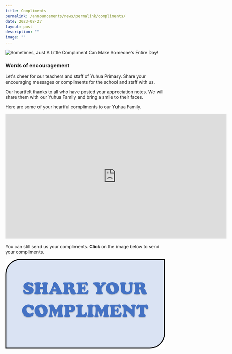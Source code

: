 ```yaml
---
title: Compliments
permalink: /announcements/news/permalink/compliments/
date: 2023-08-27
layout: post
description: ""
image: ""
---
```

![Sometimes, Just A Little Compliment Can Make Someone's Entire Day!](https://www.donemanaps.com/cmsfiles/items/gallery/245_o_1eo1q2k8moskla3e8c1j83rk12i.jpg)


### Words of encouragement


Let's cheer for our teachers and staff of Yuhua Primary.  Share your encouraging messages or compliments for the school and staff with us. 

Our heartfelt thanks to all who have posted your appreciation notes. We will share them with our Yuhua Family and bring a smile to their faces.

Here are some of your heartful compliments to our Yuhua Family.

<iframe allowfullscreen="" allow="accelerometer; autoplay; clipboard-write; encrypted-media; gyroscope; picture-in-picture; web-share" frameborder="0" title="YouTube video player" src="https://www.youtube.com/embed/Oqg7GCXeCoA?si=x62vUVGWHYq2GRX8" height="393" width="699"></iframe>


You can still send us your compliments.
**Click** on the image below to send your compliments.

<a href="https://form.gov.sg/64c649f055d52c00113f38e0">![](/images/button1.png)</a>